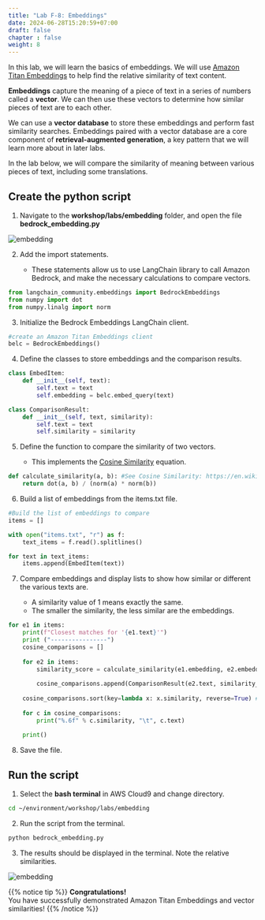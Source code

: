 ```yaml
---
title: "Lab F-8: Embeddings"
date: 2024-06-28T15:20:59+07:00
draft: false
chapter : false
weight: 8
---
```


In this lab, we will learn the basics of embeddings. We will use [Amazon Titan Embeddings](https://aws.amazon.com/bedrock/titan/) to help find the relative similarity of text content.

**Embeddings** capture the meaning of a piece of text in a series of numbers called a **vector**. We can then use these vectors to determine how similar pieces of text are to each other.

We can use a **vector database** to store these embeddings and perform fast similarity searches. Embeddings paired with a vector database are a core component of **retrieval-augmented generation**, a key pattern that we will learn more about in later labs.

In the lab below, we will compare the similarity of meaning between various pieces of text, including some translations.

## Create the python script

1. Navigate to the **workshop/labs/embedding** folder, and open the file **bedrock_embedding.py**

![embedding](/images/2-Bedrock/F-8/1.png)

2. Add the import statements.

   - These statements allow us to use LangChain library to call Amazon Bedrock, and make the necessary calculations to compare vectors.

```python
from langchain_community.embeddings import BedrockEmbeddings
from numpy import dot
from numpy.linalg import norm
```

3. Initialize the Bedrock Embeddings LangChain client.

```python
#create an Amazon Titan Embeddings client
belc = BedrockEmbeddings()
```

4. Define the classes to store embeddings and the comparison results.

```py
class EmbedItem:
    def __init__(self, text):
        self.text = text
        self.embedding = belc.embed_query(text)

class ComparisonResult:
    def __init__(self, text, similarity):
        self.text = text
        self.similarity = similarity
```

5. Define the function to compare the similarity of two vectors.

   - This implements the [Cosine Similarity](https://en.wikipedia.org/wiki/Cosine_similarity) equation.

```py
def calculate_similarity(a, b): #See Cosine Similarity: https://en.wikipedia.org/wiki/Cosine_similarity
    return dot(a, b) / (norm(a) * norm(b))
```

6. Build a list of embeddings from the items.txt file.

```py
#Build the list of embeddings to compare
items = []

with open("items.txt", "r") as f:
    text_items = f.read().splitlines()

for text in text_items:
    items.append(EmbedItem(text))
```

7. Compare embeddings and display lists to show how similar or different the various texts are.

   - A similarity value of 1 means exactly the same.
   - The smaller the similarity, the less similar are the embeddings.

```py
for e1 in items:
    print(f"Closest matches for '{e1.text}'")
    print ("----------------")
    cosine_comparisons = []
    
    for e2 in items:
        similarity_score = calculate_similarity(e1.embedding, e2.embedding)
        
        cosine_comparisons.append(ComparisonResult(e2.text, similarity_score)) #save the comparisons to a list
        
    cosine_comparisons.sort(key=lambda x: x.similarity, reverse=True) # list the closest matches first
    
    for c in cosine_comparisons:
        print("%.6f" % c.similarity, "\t", c.text)
    
    print()
```

8. Save the file.

## Run the script
1. Select the **bash terminal** in AWS Cloud9 and change directory.

```bash
cd ~/environment/workshop/labs/embedding
```

2. Run the script from the terminal.

```bash
python bedrock_embedding.py
```

3. The results should be displayed in the terminal. Note the relative similarities.

![embedding](/images/2-Bedrock/F-8/2.png)

{{% notice tip %}}
**Congratulations!**\
You have successfully demonstrated Amazon Titan Embeddings and vector similarities!
{{% /notice %}}

